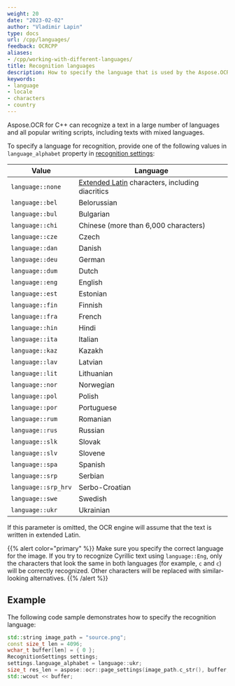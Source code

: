 ```yaml
---
weight: 20
date: "2023-02-02"
author: "Vladimir Lapin"
type: docs
url: /cpp/languages/
feedback: OCRCPP
aliases:
- /cpp/working-with-different-languages/
title: Recognition languages
description: How to specify the language that is used by the Aspose.OCR recognition engine.
keywords:
- language
- locale
- characters
- country
---
```


Aspose.OCR for C++ can recognize a text in a large number of languages and all popular writing scripts, including texts with mixed languages.

To specify a language for recognition, provide one of the following values in `language_alphabet` property in [recognition settings](https://reference.aspose.com/ocr/cpp/struct/recognition_settings):

Value | Language
----- | --------
`language::none` | [Extended Latin](/ocr/cpp/recognition-languages/#supported-characters) characters, including diacritics
`language::bel` | Belorussian
`language::bul` | Bulgarian
`language::chi` | Chinese (more than 6,000 characters)
`language::cze` | Czech
`language::dan` | Danish
`language::deu` | German
`language::dum` | Dutch
`language::eng` | English
`language::est` | Estonian
`language::fin` | Finnish
`language::fra` | French
`language::hin` | Hindi
`language::ita` | Italian
`language::kaz` | Kazakh
`language::lav` | Latvian
`language::lit` | Lithuanian
`language::nor` | Norwegian
`language::pol` | Polish
`language::por` | Portuguese
`language::rum` | Romanian
`language::rus` | Russian
`language::slk` | Slovak
`language::slv` | Slovene
`language::spa` | Spanish
`language::srp` | Serbian
`language::srp_hrv` | Serbo-Croatian
`language::swe` | Swedish
`language::ukr` | Ukrainian

If this parameter is omitted, the OCR engine will assume that the text is written in extended Latin.

{{% alert color="primary" %}}
Make sure you specify the correct language for the image. If you try to recognize Cyrillic text using `language::Eng`, only the characters that look the same in both languages (for example, `с` and `c`) will be correctly recognized. Other characters will be replaced with similar-looking alternatives.
{{% /alert %}}

## Example

The following code sample demonstrates how to specify the recognition language:

```cpp
std::string image_path = "source.png";
const size_t len = 4096;
wchar_t buffer[len] = { 0 };
RecognitionSettings settings;
settings.language_alphabet = language::ukr;
size_t res_len = aspose::ocr::page_settings(image_path.c_str(), buffer, len, settings);
std::wcout << buffer;
```
